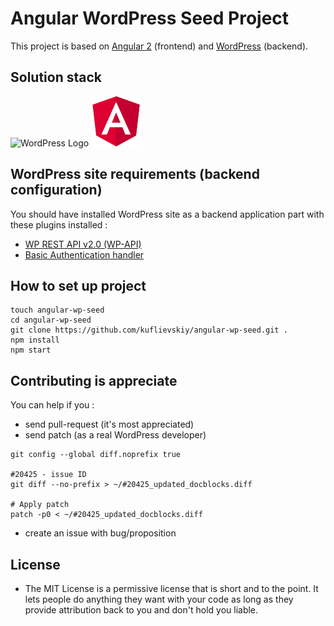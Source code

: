 # Angular WordPress Seed Project

This project is based on <a href="https://github.com/angular/angular" target="_blank" title="Angular 2">Angular 2</a> (frontend) and <a href="https://github.com/WordPress/WordPress" target="_blank" title="WordPress">WordPress</a> (backend).

## Solution stack
![WordPress Logo](https://github.com/WordPress/WordPress/blob/master/wp-includes/images/w-logo-blue.png)
![Angular2 Logo](https://github.com/angular/angular.io/blob/master/public/resources/images/logos/angular2/angular-logo-banner.png)

## WordPress site requirements (backend configuration)
You should have installed WordPress site as a backend application part with these plugins installed : 
- <a href="https://github.com/WP-API/WP-API" target="_blank" title="WP REST API v2.0 (WP-API)">WP REST API v2.0 (WP-API)</a>
- <a href="https://github.com/WP-API/Basic-Auth" target="_blank" title="Basic Authentication handler">Basic Authentication handler</a>

## How to set up project

```ssh
touch angular-wp-seed
cd angular-wp-seed
git clone https://github.com/kuflievskiy/angular-wp-seed.git .
npm install
npm start
```

## Contributing is appreciate
You can help if you : 
- send pull-request (it's most appreciated)
- send patch (as a real WordPress developer)
```git
git config --global diff.noprefix true

#20425 - issue ID
git diff --no-prefix > ~/#20425_updated_docblocks.diff

# Apply patch
patch -p0 < ~/#20425_updated_docblocks.diff
```
- create an issue with bug/proposition

## License
- The MIT License is a permissive license that is short and to the point. It lets people do anything they want with your code as long as they provide attribution back to you and don't hold you liable.